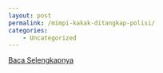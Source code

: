 ```yaml
---
layout: post
permalink: /mimpi-kakak-ditangkap-polisi/
categories:
    - Uncategorized
---
```


[Baca Selengkapnya](/02)